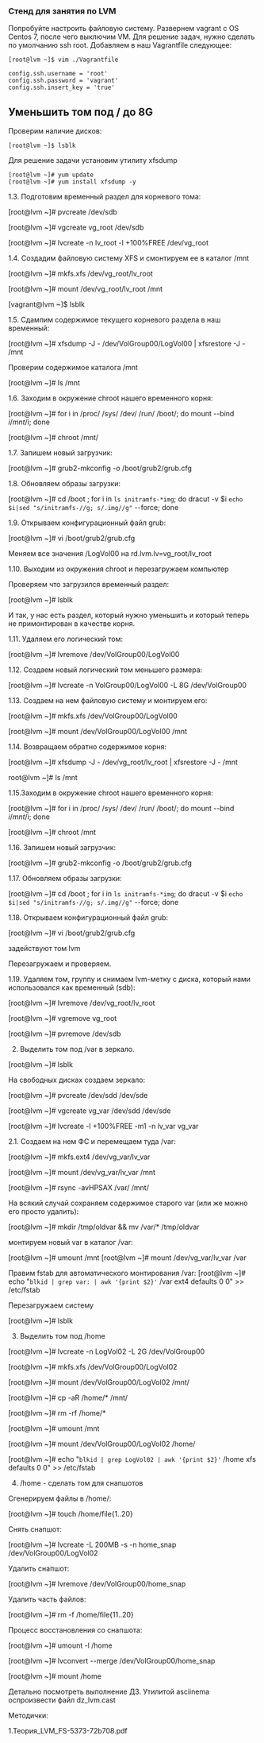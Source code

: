 ### Стенд для занятия по LVM
Попробуйте настроить файловую систему. Развернем vagrant с OS Centos 7, после чего выключим VM. Для решение задач, нужно сделать по умолчанию ssh root. Добавляем в наш Vagrantfile следующее:
```
[root@lvm ~]$ vim ./Vagrantfile
```
```
config.ssh.username = 'root'
config.ssh.password = 'vagrant'
config.ssh.insert_key = 'true'
```
## Уменьшить том под / до 8G
Проверим наличие дисков:
```
[root@lvm ~]$ lsblk
```
Для решение задачи установим утилиту xfsdump
```
[root@lvm ~]# yum update
[root@lvm ~]# yum install xfsdump -y
```

1.3. Подготовим временный раздел для корневого тома:

[root@lvm ~]# pvcreate /dev/sdb

[root@lvm ~]# vgcreate vg_root /dev/sdb

[root@lvm ~]# lvcreate -n lv_root -l +100%FREE /dev/vg_root


1.4. Создадим файловую систему XFS и смонтируем ее в каталог /mnt

[root@lvm ~]# mkfs.xfs /dev/vg_root/lv_root

[root@lvm ~]# mount /dev/vg_root/lv_root /mnt

[vagrant@lvm ~]$ lsblk


1.5. Сдампим содержимое текущего корневого раздела в наш временный:

[root@lvm ~]# xfsdump -J - /dev/VolGroup00/LogVol00 | xfsrestore -J - /mnt

Проверим содержимое каталога /mnt

[root@lvm ~]# ls /mnt

1.6. Заходим в окружение chroot нашего временного корня:

[root@lvm ~]# for i in /proc/ /sys/ /dev/ /run/ /boot/; do mount --bind $i /mnt/$i; done

[root@lvm ~]# chroot /mnt/

1.7. Запишем новый загрузчик:

[root@lvm ~]# grub2-mkconfig -o /boot/grub2/grub.cfg

1.8. Обновляем образы загрузки:

[root@lvm ~]# cd /boot ; for i in `ls initramfs-*img`; do dracut -v $i `echo $i|sed "s/initramfs-//g; s/.img//g"` --force; done

1.9. Открываем конфигурационный файл grub:

[root@lvm ~]# vi /boot/grub2/grub.cfg

Меняем все значения
/LogVol00 на rd.lvm.lv=vg_root/lv_root

1.10. Выходим из окружения chroot и перезагружаем компьютер

Проверяем что загрузился временный раздел:

[root@lvm ~]# lsblk

И так, у нас есть раздел, который нужно уменьшить и который теперь не примонтирован в качестве корня.

1.11. Удаляем его логический том:

[root@lvm ~]# lvremove /dev/VolGroup00/LogVol00

1.12. Создаем новый логический том меньшего размера:

[root@lvm ~]# lvcreate -n VolGroup00/LogVol00 -L 8G /dev/VolGroup00

1.13. Создаем на нем файловую систему и монтируем его:

[root@lvm ~]# mkfs.xfs /dev/VolGroup00/LogVol00

[root@lvm ~]# mount /dev/VolGroup00/LogVol00  /mnt

1.14. Возвращаем обратно содержимое корня:

[root@lvm ~]# xfsdump -J - /dev/vg_root/lv_root | xfsrestore -J - /mnt

root@lvm ~]# ls /mnt

1.15.Заходим в окружение chroot нашего временного корня:

[root@lvm ~]# for i in /proc/ /sys/ /dev/ /run/ /boot/; do mount --bind $i /mnt/$i; done

[root@lvm ~]# chroot /mnt

1.16. Запишем новый загрузчик:

[root@lvm ~]# grub2-mkconfig -o /boot/grub2/grub.cfg

1.17. Обновляем образы загрузки:

[root@lvm ~]# cd /boot ; for i in `ls initramfs-*img`; do dracut -v $i `echo $i|sed "s/initramfs-//g; s/.img//g"` --force; done

1.18. Открываем конфигурационный файл grub:

[root@lvm ~]# vi /boot/grub2/grub.cfg

задействуют том lvm

Перезагружаем и проверяем.

1.19. Удаляем том, группу и снимаем lvm-метку с диска, который нами использовался как временный (sdb):

[root@lvm ~]# lvremove /dev/vg_root/lv_root

[root@lvm ~]# vgremove vg_root

[root@lvm ~]# pvremove /dev/sdb


2. Выделить том под /var в зеркало.

[root@lvm ~]# lsblk

На свободных дисках создаем зеркало:

[root@lvm ~]# pvcreate /dev/sdd /dev/sde

[root@lvm ~]# vgcreate vg_var /dev/sdd /dev/sde

[root@lvm ~]# lvcreate -l +100%FREE -m1 -n lv_var vg_var

2.1. Создаем на нем ФС и перемещаем туда /var:

[root@lvm ~]# mkfs.ext4 /dev/vg_var/lv_var

[root@lvm ~]# mount /dev/vg_var/lv_var /mnt

[root@lvm ~]# rsync -avHPSAX /var/ /mnt/

На всякий случай сохраняем содержимое старого var (или же можно его просто удалить):

[root@lvm ~]# mkdir /tmp/oldvar && mv /var/* /tmp/oldvar

монтируем новый var в каталог /var:

[root@lvm ~]# umount /mnt
[root@lvm ~]# mount /dev/vg_var/lv_var /var

Правим fstab для автоматического монтирования /var:
[root@lvm ~]# echo "`blkid | grep var: | awk '{print $2}'` /var ext4 defaults 0 0" >> /etc/fstab

Перезагружаем систему

[root@lvm ~]# lsblk


3. Выделить том под /home

[root@lvm ~]# lvcreate -n LogVol02 -L 2G /dev/VolGroup00

[root@lvm ~]# mkfs.xfs /dev/VolGroup00/LogVol02

[root@lvm ~]# mount /dev/VolGroup00/LogVol02 /mnt/

[root@lvm ~]# cp -aR /home/* /mnt/

[root@lvm ~]# rm -rf /home/*

[root@lvm ~]# umount /mnt

[root@lvm ~]# mount /dev/VolGroup00/LogVol02 /home/

[root@lvm ~]# echo "`blkid | grep LogVol02 | awk '{print $2}'` /home xfs defaults 0 0" >> /etc/fstab

4. /home - сделать том для снапшотов

Сгенерируем файлы в /home/:

[root@lvm ~]# touch /home/file{1..20}

Снять снапшот:

[root@lvm ~]# lvcreate -L 200MB -s -n home_snap /dev/VolGroup00/LogVol02

Удалить снапшот:

[root@lvm ~]# lvremove /dev/VolGroup00/home_snap

Удалить часть файлов:

[root@lvm ~]# rm -f /home/file{11..20}

Процесс восстановления со снапшота:

[root@lvm ~]# umount -l /home

[root@lvm ~]# lvconvert --merge /dev/VolGroup00/home_snap

[root@lvm ~]# mount /home

Детально посмотреть выполнение ДЗ. Утилитой asciinema оспроизвести файл dz_lvm.cast

Методички:

1.Теория_LVM_FS-5373-72b708.pdf

